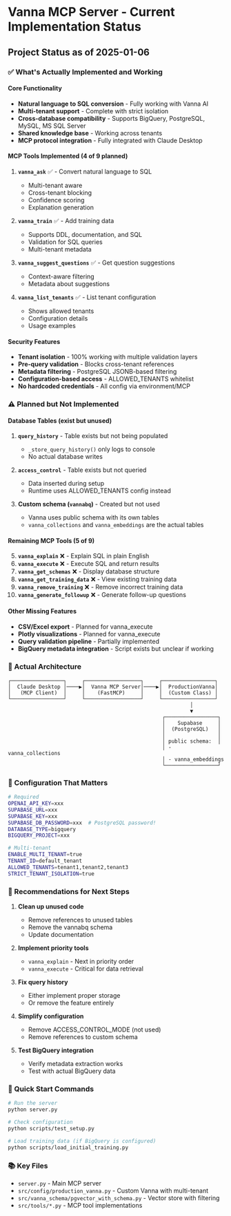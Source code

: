 # Vanna MCP Server - Current Implementation Status

## Project Status as of 2025-01-06

### ✅ What's Actually Implemented and Working

#### Core Functionality
- **Natural language to SQL conversion** - Fully working with Vanna AI
- **Multi-tenant support** - Complete with strict isolation
- **Cross-database compatibility** - Supports BigQuery, PostgreSQL, MySQL, MS SQL Server
- **Shared knowledge base** - Working across tenants
- **MCP protocol integration** - Fully integrated with Claude Desktop

#### MCP Tools Implemented (4 of 9 planned)
1. **`vanna_ask`** ✅ - Convert natural language to SQL
   - Multi-tenant aware
   - Cross-tenant blocking
   - Confidence scoring
   - Explanation generation
   
2. **`vanna_train`** ✅ - Add training data
   - Supports DDL, documentation, and SQL
   - Validation for SQL queries
   - Multi-tenant metadata
   
3. **`vanna_suggest_questions`** ✅ - Get question suggestions
   - Context-aware filtering
   - Metadata about suggestions
   
4. **`vanna_list_tenants`** ✅ - List tenant configuration
   - Shows allowed tenants
   - Configuration details
   - Usage examples

#### Security Features
- **Tenant isolation** - 100% working with multiple validation layers
- **Pre-query validation** - Blocks cross-tenant references
- **Metadata filtering** - PostgreSQL JSONB-based filtering
- **Configuration-based access** - ALLOWED_TENANTS whitelist
- **No hardcoded credentials** - All config via environment/MCP

### ⚠️ Planned but Not Implemented

#### Database Tables (exist but unused)
1. **`query_history`** - Table exists but not being populated
   - `_store_query_history()` only logs to console
   - No actual database writes
   
2. **`access_control`** - Table exists but not queried
   - Data inserted during setup
   - Runtime uses ALLOWED_TENANTS config instead

3. **Custom schema (`vannabq`)** - Created but not used
   - Vanna uses public schema with its own tables
   - `vanna_collections` and `vanna_embeddings` are the actual tables

#### Remaining MCP Tools (5 of 9)
5. **`vanna_explain`** ❌ - Explain SQL in plain English
6. **`vanna_execute`** ❌ - Execute SQL and return results
7. **`vanna_get_schemas`** ❌ - Display database structure
8. **`vanna_get_training_data`** ❌ - View existing training data
9. **`vanna_remove_training`** ❌ - Remove incorrect training data
10. **`vanna_generate_followup`** ❌ - Generate follow-up questions

#### Other Missing Features
- **CSV/Excel export** - Planned for vanna_execute
- **Plotly visualizations** - Planned for vanna_execute
- **Query validation pipeline** - Partially implemented
- **BigQuery metadata integration** - Script exists but unclear if working

### 📁 Actual Architecture

```
┌─────────────────┐     ┌──────────────────┐     ┌─────────────────┐
│  Claude Desktop │────▶│  Vanna MCP Server│────▶│  ProductionVanna│
│   (MCP Client)  │     │    (FastMCP)     │     │  (Custom Class) │
└─────────────────┘     └──────────────────┘     └─────────────────┘
                                                           │
                                                           ▼
                                                  ┌─────────────────┐
                                                  │    Supabase     │
                                                  │  (PostgreSQL)   │
                                                  │                 │
                                                  │ public schema:  │
                                                  │ - vanna_collections
                                                  │ - vanna_embeddings
                                                  └─────────────────┘
```

### 🔧 Configuration That Matters

```bash
# Required
OPENAI_API_KEY=xxx
SUPABASE_URL=xxx
SUPABASE_KEY=xxx
SUPABASE_DB_PASSWORD=xxx  # PostgreSQL password!
DATABASE_TYPE=bigquery
BIGQUERY_PROJECT=xxx

# Multi-tenant
ENABLE_MULTI_TENANT=true
TENANT_ID=default_tenant
ALLOWED_TENANTS=tenant1,tenant2,tenant3
STRICT_TENANT_ISOLATION=true
```

### 📝 Recommendations for Next Steps

1. **Clean up unused code**
   - Remove references to unused tables
   - Remove the vannabq schema
   - Update documentation

2. **Implement priority tools**
   - `vanna_explain` - Next in priority order
   - `vanna_execute` - Critical for data retrieval

3. **Fix query history**
   - Either implement proper storage
   - Or remove the feature entirely

4. **Simplify configuration**
   - Remove ACCESS_CONTROL_MODE (not used)
   - Remove references to custom schema

5. **Test BigQuery integration**
   - Verify metadata extraction works
   - Test with actual BigQuery data

### 🚀 Quick Start Commands

```bash
# Run the server
python server.py

# Check configuration
python scripts/test_setup.py

# Load training data (if BigQuery is configured)
python scripts/load_initial_training.py
```

### 📚 Key Files
- `server.py` - Main MCP server
- `src/config/production_vanna.py` - Custom Vanna with multi-tenant
- `src/vanna_schema/pgvector_with_schema.py` - Vector store with filtering
- `src/tools/*.py` - MCP tool implementations